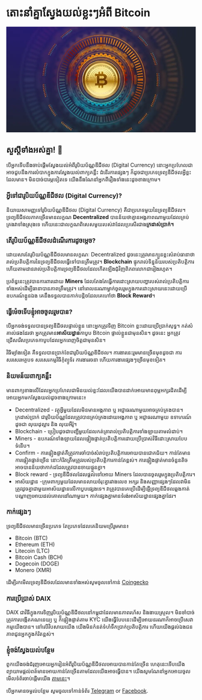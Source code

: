 # តោះនាំគ្នាស្វែងយល់ខ្លះៗអំពី Bitcoin

![image](./what-is-btc.webp)

## សួស្តីទាំងអស់គ្នា! 👋

បើអ្នកទើបនឹងចាប់ផ្តើមស្វែងយល់អំពីរូបិយប័ណ្ណឌីជីថល (Digital Currency) នោះអ្នកប្រហែលជាអាចជួបនឹងការលំបាកក្នុងការស្វែងយល់ពាក្យគន្លឹះ ដំនើរការផ្សេងៗ ក៏ដូចជាប្រភេទទ្រព្យឌីជីថលអ្វីខ្លះដែលមាន។ មិនបាច់បារម្ភទៀតទេ យើងនឹងណែនាំអ្នកពីរឿងទាំងនេះដូចខាងក្រោម។

### អ្វីទៅជារូបិយប័ណ្ណឌីជីថល (Digital Currency)?

និយាយសាមញ្ញទៅរូបិយប័ណ្ណឌីជីថល (Digital Currency) គឺជាប្រភេទមួយនៃទ្រព្យឌីជីថល។ ទ្រព្យឌីជីថលភាគច្រើនមានលក្ខណ **Decentralized** បានន័យថាគ្មានអង្គភាពណាមួយដែលគ្រប់គ្រងវាទាំងស្រុងទេ ហើយនេះជាលក្ខណពិសេសមួយរបស់វាដែលប្រសើរជាង**ក្រដាស់ប្រាក់។**

### តើរូបិយប័ណ្ណឌីជីថលដំណើរការដូចម្តេច?

ដោយសារតែរូបិយប័ណ្ណឌីជីថលមានលក្ខណៈ Decentralized ដូចនេះត្រូវមានក្បួនខ្លះសំរាប់ធានាថារាល់ប្រតិបត្តិការនៃទ្រព្យឌីជីថលធ្វើទៅបានត្រឺមត្រូវ។ **Blockchain** ផ្ទុករាល់ទិន្នន័យរបស់ប្រតិបត្តិការ ហើយតាមដានរាល់ប្រតិបត្តិការទ្រព្យឌីជីថលដែលកើតឡើងជុំវិញពិភពលោកជារៀងរហូត។

ប្រព័ន្ធនេះត្រូវបានការពារដោយ **Miners** ដែលតែងតែធ្វើការដោះស្រាយបញ្ហារបស់រាល់ប្រតិបត្តិការទាំងអស់ដើម្បីធានាបានភាពត្រឹមត្រូវ។ នៅពេលនរណាម្នាក់ចូលរួមក្នុងការដោះស្រាយនេះដោយប្រើឧបករណ៍ខ្លួនឯង គេនឹងទទួលបានកាក់បន្តិចដែលគេហៅថា **Block Reward**។

### ធ្វើម៉េចទើបខ្ញុំអាចចូលរួមបាន?

បើអ្នកចង់ទទួលបានទ្រព្យឌីជីថលផ្ទាល់ខ្លួន នោះអ្នកត្រូវទិញ Bitcoin ខ្លះដោយប្រើប្រាក់សុទ្ធ។ កត់សំគាល់ផងដែរថា អ្នកត្រូវមាន**អាស័យដ្ឋាន**កាបូប Bitcoin ផ្ទាល់ខ្លួនជាមុនសិន។ ដូចនេះ អ្នកត្រូវជ្រើសរើសប្រភេទកាបូបដែលអ្នកពេញចិត្តជាមុនសិន។

វិធីម្យ៉ាងទៀត គឺទទួលបានប្រាក់ខែជារូបិយប័ណ្ណឌីជីថល។ ការងារនេះរួមមានច្រើនមុខដូចជា ការសរសេរអត្ថបទ សរសេរកម្មវិធីកុំព្យូទ័រ ការងាររចនា ហើយការងារផ្សេងៗច្រើនមុខទៀត។

### និយមន័យពាក្យគន្លឹះ

មានពាក្យខាងលើដែលអ្នកប្រហែលជាមិនយល់ខ្លះដែលយើងបានដាក់អោយមានពុម្ភអក្សរដិតដើម្បីអោយអ្នកមកស្វែងយល់ដូចខាងក្រោមនេះ៖

- Decentralized - វត្ថុអ្វីមួយដែលមិនមានអង្គភាព ឬ អជ្ញាធរណាមួយអាចគ្រប់គ្រងបាន។ ក្រដាស់ប្រាក់ ជារូបិយប័ណ្ណដែលត្រូវបានគ្រប់គ្រងដោយអង្គភាព ឬ អជ្ញាធរណាមួយ ឧទាហរណ៍ដូចជា លុយដុល្លារ និង លុយអឺរ៉ូ។
- Blockchain - ប្រៀបដូចជាបញ្ជីមួយដែលកត់ត្រារាល់ប្រតិបត្តិការទាំងឡាយតាមលំដាប់។
- Miners - ឧបករណ៍ទាំងឡាយដែលផ្ទៀងផ្ទាត់ប្រតិបត្តិការដោយប្រើប្រាស់វិធីដោះស្រាយបែបទំនើប។
- Confirm - ការផ្ទៀងផ្ទាត់គឺត្រូវការចាំបាច់សំរាប់ប្រតិបត្តិការអោយបានជោគជ័យ។ កាន់តែមានការផ្ទៀតផ្ទាត់ច្រើន នោះកំរិតត្រឹមត្រូវរបស់ប្រតិបត្តិការកាន់តែខ្ពស់។ ការផ្ទៀងផ្ទាត់មានចំនួនតិច អាចបានន័យថាកាក់ដដែលត្រូវបានចាយផ្ទួនគ្នា។
- Block reward - ទ្រព្យឌីជីថលដែលផ្តល់ទៅអោយ Miners ដែលបានចូលរួមក្នុងប្រតិបត្តិការ។
- អាស័យដ្ឋាន -ក្រុមពាក្យមួយដែលមានលាយចំរុះគ្នារវាងលេខ អក្សរ និងសញ្ញាផ្សេងៗដែលវាមិនត្រូវដូចគ្នាជាមួយអាស័យដ្ឋានលើកាបួបផ្សេងទេ។ វាត្រូវបានគេប្រើដើម្បីផ្ញើទ្រព្យឌីជីថលឆ្លងកាត់បណ្តាញអោយដល់គោលដៅណាមួយ។ កាក់ផ្សេងគ្នាមានទំរង់អាស័យដ្ឋានផ្សេងគ្នាដែរ។

### កាក់ផ្សេងៗ

ទ្រព្យឌីជីថលមានច្រើនប្រភេទ តែប្រភេទដែលគេនិយមប្រើរួមមាន៖

- Bitcoin (BTC)
- Ethereum (ETH)
- Litecoin (LTC)
- Bitcoin Cash (BCH)
- Dogecoin (DOGE)
- Monero (XMR)

ដើម្បីរកមើលទ្រព្យឌីជីថលដែលមានទាំងអស់សូមចូលទៅកាន់ [Coingecko](https://www.coingecko.com/)

### ការប្រើប្រាស់ DAIX

DAIX ជាវិធីក្នុងការទិញរូបិយប័ណ្ណឌីជីថលនៅកម្ពុជាដែលមានភាពរហ័ស និងងាយស្រួល។ មិនចាំបាច់ត្រូវការបង្កើតគណនេយ្យ ឬ ក័៏ផ្ទៀងផ្ទាត់តាម KYC យើងធ្វើបែបនេះដើម្បីអោយនរណាក៏អាចប្រើសេវាកម្មយើងបាន។ នៅលើវិបសាយយើង យើងមិនកំនត់ទំហំទឹកប្រាក់ប្រតិបត្តិការ ហើយយើងផ្តល់ឯងជនភាពជូនអ្នកក្នុងកំរិតខ្ពស់។

### ខ្ញុំចង់ស្វែងយល់បន្ថែម

ពួកយើងចង់ជំរុញអោយអ្នករៀនអំពីរូបិយប័ណ្ណឌីជីថលអោយបានកាន់តែច្រើន ហេតុនេះទើបយើងព្យាយាមផ្តល់ពត៍មានអោយកាន់តែច្រើនតាមដែលយើងអាចធ្វើបាន។ យើងសូមណែនាំអ្នកអោយចូលមើលទំព័រចាប់ផ្តើមយើង [តាមនេះ](https://daix.co)។

បើអ្នកមានចម្ងល់បន្ថែម សូមចូលទៅកាន់ទំព័រ <a href="https://t.me/daixco" target="_blank">Telegram</a> or <a href="https://m.me/daixcambodia" target="_blank">Facebook</a>.
